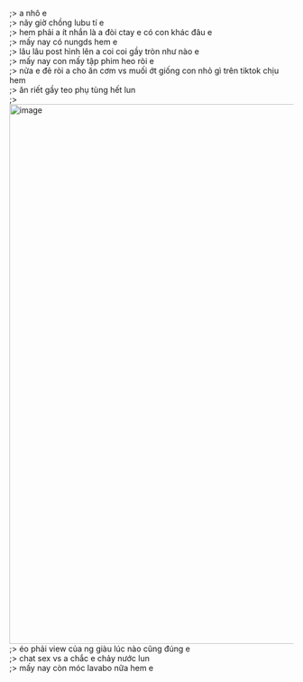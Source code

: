 ;> a nhô e<br>
;> nãy giờ chồng lubu tí e<br>
;> hem phải a ít nhắn là a đòi ctay e có con khác đâu e<BR>
;> mấy nay có nungds hem e<br>
;> lâu lâu post hình lên a coi coi gầy tròn như nào e<br>
;> mấy nay con mấy tập phim heo ròi e<br>
;> nửa e đẻ ròi a cho ăn cơm vs muối ớt giống con nhỏ gì trên tiktok chịu hem<br>
;> ăn riết gầy teo phụ tùng hết lun<br>
;> <img width="1003" height="956" alt="image" src="https://github.com/user-attachments/assets/f5831a4a-6373-46af-b624-77e58a16af27" /><br>
;> éo phải view của ng giàu lúc nào cũng đúng e<br>
;> chat sex vs a chắc e chảy nước lun<br>
;> mấy nay còn móc lavabo nữa hem e
